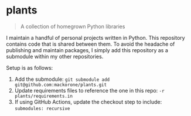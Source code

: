 # plants

> A collection of homegrown Python libraries

I maintain a handful of personal projects written in Python. This repository
contains code that is shared between them. To avoid the headache of publishing
and maintain packages, I simply add this repository as a submodule within my
other repositories.

Setup is as follows:

1. Add the submodule: `git submodule add git@github.com:mackorone/plants.git`
1. Update requirements files to reference the one in this repo: `-r plants/requirements.in`
1. If using GitHub Actions, update the checkout step to include: `submodules: recursive`
